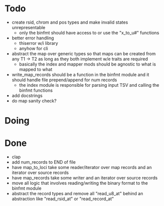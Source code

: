 # Todo

- create rsid, chrom and pos types and make invalid states unrepresentable
  - only the binfmt should have access to or use the "x_to_u#" functions
- better error handling
    - thiserror w/i library
    - anyhow for cli
- abstract the map over generic types so that maps can be created from any T1 -> T2 as long as they both implement w/e traits are required
  - basically the index and mapper mods should be agnostic to what is mapped to what
- write_map_records should be a function in the binfmt module and it should handle file prepend/append for num records
  - the index module is responsible for parsing input TSV and calling the binfmt functions
- add docstrings
- do map sanity check?

# Doing

# Done
- clap
- add num_records to END of file
- have map_to_loci take some reader/iterator over map records and an iterator over source records
- have map_records take some writer and an iterator over source records
- move all logic that involves reading/writing the binary format to the binfmt module
- abstract the record types and remove all "read_u8_at" behind an abstraction like "read_rsid_at" or "read_record_at"
